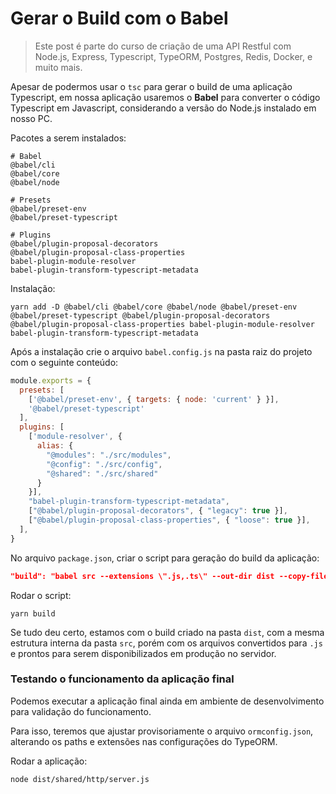 # Gerar o Build com o Babel

> Este post é parte do curso de criação de uma API Restful com Node.js, Express, Typescript, TypeORM, Postgres, Redis, Docker, e muito mais.

Apesar de podermos usar o `tsc` para gerar o build de uma aplicação Typescript, em nossa aplicação usaremos  o **Babel** para converter o código Typescript em Javascript, considerando a versão do Node.js instalado em nosso PC.

Pacotes a serem instalados:

```shell
# Babel
@babel/cli
@babel/core
@babel/node

# Presets
@babel/preset-env
@babel/preset-typescript

# Plugins
@babel/plugin-proposal-decorators
@babel/plugin-proposal-class-properties
babel-plugin-module-resolver
babel-plugin-transform-typescript-metadata
```

Instalação:

```shell
yarn add -D @babel/cli @babel/core @babel/node @babel/preset-env @babel/preset-typescript @babel/plugin-proposal-decorators @babel/plugin-proposal-class-properties babel-plugin-module-resolver babel-plugin-transform-typescript-metadata
```

Após a instalação crie o arquivo `babel.config.js` na pasta raiz do projeto com o seguinte conteúdo:

```js
module.exports = {
  presets: [
    ['@babel/preset-env', { targets: { node: 'current' } }],
    '@babel/preset-typescript'
  ],
  plugins: [
    ['module-resolver', {
      alias: {
        "@modules": "./src/modules",
        "@config": "./src/config",
        "@shared": "./src/shared"
      }
    }],
    "babel-plugin-transform-typescript-metadata",
    ["@babel/plugin-proposal-decorators", { "legacy": true }],
    ["@babel/plugin-proposal-class-properties", { "loose": true }],
  ],
}
```

No arquivo `package.json`, criar o script para geração do build da aplicação:

```json
"build": "babel src --extensions \".js,.ts\" --out-dir dist --copy-files"
```

Rodar o script:

```shell
yarn build
```

Se tudo deu certo, estamos com o build criado na pasta `dist`, com a mesma estrutura interna da pasta `src`, porém com os arquivos convertidos para `.js` e prontos para serem disponibilizados em produção no servidor.

### Testando o funcionamento da aplicação final

Podemos executar a aplicação final ainda em ambiente de desenvolvimento para validação do funcionamento.

Para isso, teremos que ajustar provisoriamente o arquivo `ormconfig.json`, alterando os paths e extensões nas configurações do TypeORM.

Rodar a aplicação:

```shell
node dist/shared/http/server.js
```

